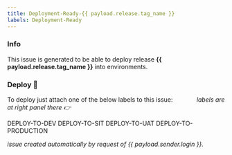 ```yaml
---
title: Deployment-Ready-{{ payload.release.tag_name }}
labels: Deployment-Ready
---
```


### Info

This issue is generated to be able to deploy release **{{ payload.release.tag_name }}** into environments.

### Deploy 🚀 

To deploy just attach one of the below labels to this issue:   &nbsp;&nbsp;&nbsp;&nbsp;&nbsp;&nbsp;&nbsp;&nbsp;&nbsp;&nbsp;&nbsp;&nbsp;  *labels are at right panel there 👉*

DEPLOY-TO-DEV
DEPLOY-TO-SIT
DEPLOY-TO-UAT
DEPLOY-TO-PRODUCTION



*issue created automatically by request of {{ payload.sender.login }}.*
